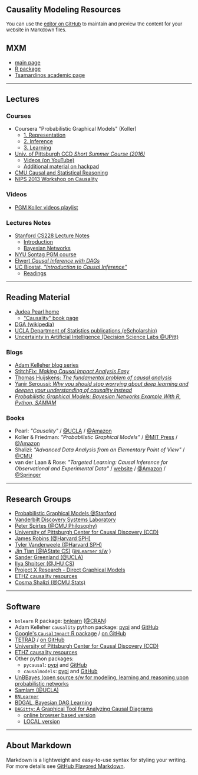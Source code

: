## Causality Modeling Resources

<span style="font-size: small;">You can use the [editor on GitHub](https://github.com/pedrosan/CausalModeling/edit/master/README.md) to maintain and preview the content for your website in Markdown files. </span><br/>

## MXM

- [main page](http://mensxmachina.org/en/)
- [R package](https://cran.r-project.org/web/packages/MXM/index.html)
- [Tsamardinos academic page](http://www2.ics.forth.gr/bil/index_main.php?l=e&c=535)

<hr/>

## Lectures

### Courses

- Coursera "Probabilistic Graphical Models" (Koller)
  - [1. Representation](https://www.coursera.org/learn/probabilistic-graphical-models/)
  - [2. Inference](https://www.coursera.org/learn/probabilistic-graphical-models-2-inference)
  - [3. Learning](https://www.coursera.org/learn/probabilistic-graphical-models-3-learning)
- [Univ. of Pittsburgh CCD _Short Summer Course (2016)_](http://www.ccd.pitt.edu/2016-short-course-datathon/) 
  - [Videos (on YouTube)](https://youtu.be/9yEYZURoE3Y)
  - [Additional material on hackpad](https://hackpad.com/2016-Causal-Discovery-Course-RSf6boNbJVH)
- [CMU Causal and Statistical Reasoning](http://oli.cmu.edu/courses/future/causal-statistical-reasoning/)
- [NIPS 2013 Workshop on Causality](http://clopinet.com/isabelle/Projects/NIPS2013/) 
 
 
### Videos

- [PGM Koller videos playlist](https://www.youtube.com/playlist?list=PL50E6E80E8525B59C)

### Lectures Notes

- [Stanford CS228 Lecture Notes](https://ermongroup.github.io/cs228-notes/)
  - [Introduction](https://ermongroup.github.io/cs228-notes/preliminaries/introduction/)
  - [Bayesian Networks](https://ermongroup.github.io/cs228-notes/representation/directed/)
- [NYU Sontag PGM course](http://cs.nyu.edu/~dsontag/courses/pgm13/)
- [Elwert _Causal Inference with DAGs_](http://www.ssc.wisc.edu/~felwert/causality/?page_id=66)
- [UC Biostat, _"Introduction to Causal Inference"_](http://www.ucbbiostat.com/lectures)
  - [Readings](http://www.ucbbiostat.com/readings)


<hr/>

## Reading Material

- [Judea Pearl home](http://bayes.cs.ucla.edu/home.htm)
  - ["Causality" book page](http://bayes.cs.ucla.edu/BOOK-2K/)
- [DGA (wikipedia)](https://en.wikipedia.org/wiki/Directed_acyclic_graph)
- [UCLA Department of Statistics publications (eScholarship)](https://escholarship.org/uc/uclastat_papers)
- [Uncertainty in Artificial Intelligence (Decision Science Labs @UPitt)](https://dslpitt.org/uai/home.jsp?mmnu=0&smnu=0)

### Blogs

- [Adam Kelleher blog series](https://medium.com/@akelleh/causal-data-science-721ed63a4027)
- [StitchFix: _Making Causal Impact Analysis Easy_](http://multithreaded.stitchfix.com/blog/2016/01/13/market-watch/)
- [Thomas Huijskens: _The fundamental problem of causal analysis_](https://thuijskens.github.io/2016/08/25/causal-modelling/)
- [Yanir Seroussi: _Why you should stop worrying about deep learning and deepen your understanding of causality instead_](https://yanirseroussi.com/2016/02/14/why-you-should-stop-worrying-about-deep-learning-and-deepen-your-understanding-of-causality-instead/)
- [_Probabilistic Graphical Models: Bayesian Networks Example With R, Python, SAMIAM_](http://plus8888.blogspot.com/2016/12/probabilistic-graphical-models-bayesian.html)

### Books

- Pearl: _"Causality"_ / [@UCLA](http://bayes.cs.ucla.edu/BOOK-2K/) / [@Amazon](https://www.amazon.com/dp/052189560X/)
- Koller & Friedman: _"Probabilistic Graphical Models"_ / [@MIT Press](https://mitpress.mit.edu/books/probabilistic-graphical-models) / [@Amazon](https://www.amazon.com/Probabilistic-Graphical-Models-Principles-Computation/dp/0262013193)
- Shalizi: _"Advanced Data Analysis from an Elementary Point of View"_ / [@CMU](http://www.stat.cmu.edu/~cshalizi/ADAfaEPoV/)
- van der Laan & Rose: _"Targeted Learning: Causal Inference for Observational and Experimental Data"_ / [website](http://www.targetedlearningbook.com/) / [@Amazon](https://www.amazon.com/Targeted-Learning-Observational-Experimental-Statistics/dp/1441997814) / [@Springer](http://www.springer.com/us/book/9781441997814)

<hr/>

## Research Groups

- [Probabilistic Graphical Models @Stanford](http://pgm.stanford.edu/)
- [Vanderbilt Discovery Systems Laboratory](http://www.dsl-lab.org/)
- [Peter Spirtes (@CMU Philosophy)](http://www.cmu.edu/dietrich/philosophy/people/faculty/core-faculty/spirtes.html)
- [University of Pittsburgh Center for Causal Discovery (CCD)](http://www.ccd.pitt.edu/data-science/)
- [James Robins (@Harvard SPH)](https://www.hsph.harvard.edu/james-robins/)
- [Tyler Vanderweele (@Harvard SPH)](https://www.hsph.harvard.edu/tyler-vanderweele/)
- [Jin Tian (@IAState CS)](http://web.cs.iastate.edu/~jtian/) ([`BNLearner` s/w](http://web.cs.iastate.edu/~jtian/Software/BNLearner/BNLearner.htm) )
- [Sander Greenland (@UCLA)](http://ph.ucla.edu/faculty/greenland)
- [Ilya Shpitser (@JHU CS)](https://www.cs.jhu.edu/faculty/ilya-shpitser-3/)
- [Project X Research - Direct Graphical Models](http://research.project-10.de/dgm/)
- [ETHZ causality resources](http://www.causality.inf.ethz.ch/resources.php)
- [Cosma Shalizi (@CMU Stats)](http://www.stat.cmu.edu/~cshalizi/)


<hr/>

## Software

- `bnlearn` R package: [bnlearn](http://www.bnlearn.com/) ([@CRAN](https://cran.r-project.org/web/packages/bnlearn/index.html))
- Adam Kelleher `causality` python package: [pypi](https://pypi.python.org/pypi/causality/0.0.3) and [GitHub](https://github.com/akelleh/causality)
- [Google's `CausalImpact` R package](https://google.github.io/CausalImpact/CausalImpact.html) / [on GitHub](https://google.github.io/CausalImpact/)
- [TETRAD](http://www.phil.cmu.edu/tetrad/) / [on GitHub](https://github.com/cmu-phil/tetrad)
- [University of Pittsburgh Center for Causal Discovery (CCD)](http://www.ccd.pitt.edu/data-science/)
- [ETHZ causality resources](http://www.causality.inf.ethz.ch/resources.php)
- Other python packages:
  - `pycausal`: [pypi](https://pypi.python.org/pypi/pycausal/) and [GitHub](https://github.com/triptoes1/pycausal/)
  - `causalmodels`: [pypi](https://pypi.python.org/pypi/causalmodels/) and [GitHub](https://github.com/roronya/causalmodels)
- [UnBBayes (open source s/w for modeling, learning and reasoning upon probabilistic networks](http://unbbayes.sourceforge.net/)
- [SamIam (@UCLA)](http://reasoning.cs.ucla.edu/samiam/)
- [`BNLearner`](http://web.cs.iastate.edu/~jtian/Software/BNLearner/BNLearner.htm)
- [BDGAL, Bayesian DAG Learning](http://www.cs.ubc.ca/~murphyk/Software/BDAGL/)
- [`DAGitty`: A Graphical Tool for Analyzing Causal Diagrams](http://dagitty.net/)
  - [online browser based version](http://dagitty.net/dags.html)
  - [LOCAL version](file://chnas02/DSaT/Decision%20Sciences%20Team/Data%20Scientists/Projects/CausalModeling/software/DAGitty/dags.html)


<hr class="thick"/>

## About Markdown

Markdown is a lightweight and easy-to-use syntax for styling your writing. <br/>
For more details see [GitHub Flavored Markdown](https://guides.github.com/features/mastering-markdown/).
